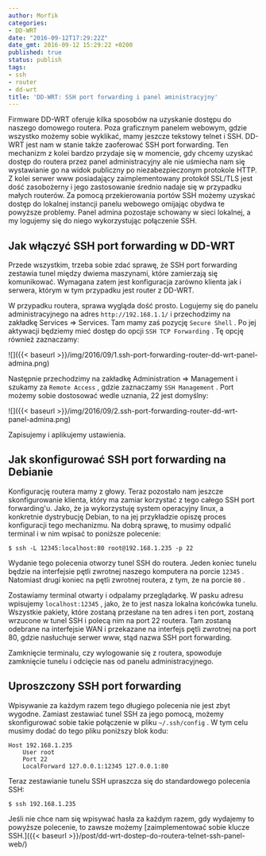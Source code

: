 ```yaml
---
author: Morfik
categories:
- DD-WRT
date: "2016-09-12T17:29:22Z"
date_gmt: 2016-09-12 15:29:22 +0200
published: true
status: publish
tags:
- ssh
- router
- dd-wrt
title: 'DD-WRT: SSH port forwarding i panel aministracyjny'
---
```


Firmware DD-WRT oferuje kilka sposobów na uzyskanie dostępu do naszego domowego routera. Poza
graficznym panelem webowym, gdzie wszystko możemy sobie wyklikać, mamy jeszcze tekstowy telnet i
SSH. DD-WRT jest nam w stanie także zaoferować SSH port forwarding. Ten mechanizm z kolei bardzo
przydaje się w momencie, gdy chcemy uzyskać dostęp do routera przez panel administracyjny ale nie
uśmiecha nam się wystawianie go na widok publiczny po niezabezpieczonym protokole HTTP. Z kolei
serwer www posiadający zaimplementowany protokół SSL/TLS jest dość zasobożerny i jego zastosowanie
średnio nadaje się w przypadku małych routerów. Za pomocą przekierowania portów SSH możemy uzyskać
dostęp do lokalnej instancji panelu webowego omijając obydwa te powyższe problemy. Panel admina
pozostaje schowany w sieci lokalnej, a my logujemy się do niego wykorzystując połączenie SSH.

<!--more-->
## Jak włączyć SSH port forwarding w DD-WRT

Przede wszystkim, trzeba sobie zdać sprawę, że SSH port forwarding zestawia tunel między dwiema
maszynami, które zamierzają się komunikować. Wymagana zatem jest konfiguracja zarówno klienta jak i
serwera, którym w tym przypadku jest router z DD-WRT.

W przypadku routera, sprawa wygląda dość prosto. Logujemy się do panelu administracyjnego na adres
`http://192.168.1.1/` i przechodzimy na zakładkę Services =\> Services. Tam mamy zaś pozycję `Secure
Shell` . Po jej aktywacji będziemy mieć dostęp do opcji `SSH TCP Forwarding` . Tę opcję również
zaznaczamy:

![]({{< baseurl >}}/img/2016/09/1.ssh-port-forwarding-router-dd-wrt-panel-admina.png)

Następnie przechodzimy na zakładkę Administration =\> Management i szukamy za `Remote Access` ,
gdzie zaznaczamy `SSH Management` . Port możemy sobie dostosować wedle uznania, 22 jest domyślny:

![]({{< baseurl >}}/img/2016/09/2.ssh-port-forwarding-router-dd-wrt-panel-admina.png)

Zapisujemy i aplikujemy ustawienia.

## Jak skonfigurować SSH port forwarding na Debianie

Konfigurację routera mamy z głowy. Teraz pozostało nam jeszcze skonfigurowanie klienta, który ma
zamiar korzystać z tego całego SSH port forwarding'u. Jako, że ja wykorzystuję system operacyjny
linux, a konkretnie dystrybucję Debian, to na jej przykładzie opiszę proces konfiguracji tego
mechanizmu. Na dobrą sprawę, to musimy odpalić terminal i w nim wpisać to poniższe polecenie:

    $ ssh -L 12345:localhost:80 root@192.168.1.235 -p 22

Wydanie tego polecenia otworzy tunel SSH do routera. Jeden koniec tunelu będzie na interfejsie pętli
zwrotnej naszego komputera na porcie `12345` . Natomiast drugi koniec na pętli zwrotnej routera, z
tym, że na porcie `80` .

Zostawiamy terminal otwarty i odpalamy przeglądarkę. W pasku adresu wpisujemy `localhost:12345` ,
jako, że to jest nasza lokalna końcówka tunelu. Wszystkie pakiety, które zostaną przesłane na ten
adres i ten port, zostaną wrzucone w tunel SSH i polecą nim na port 22 routera. Tam zostaną odebrane
na interfejsie WAN i przekazane na interfejs pętli zwrotnej na port 80, gdzie nasłuchuje serwer www,
stąd nazwa SSH port forwarding.

Zamknięcie terminalu, czy wylogowanie się z routera, spowoduje zamknięcie tunelu i odcięcie nas od
panelu administracyjnego.

## Uproszczony SSH port forwarding

Wpisywanie za każdym razem tego długiego polecenia nie jest zbyt wygodne. Zamiast zestawiać tunel
SSH za jego pomocą, możemy skonfigurować sobie takie połączenie w pliku `~/.ssh/config` . W tym celu
musimy dodać do tego pliku poniższy blok kodu:

    Host 192.168.1.235
        User root
        Port 22
        LocalForward 127.0.0.1:12345 127.0.0.1:80

Teraz zestawianie tunelu SSH upraszcza się do standardowego polecenia SSH:

    $ ssh 192.168.1.235

Jeśli nie chce nam się wpisywać hasła za każdym razem, gdy wydajemy to powyższe polecenie, to zawsze
możemy [zaimplementować sobie klucze
SSH.]({{< baseurl >}}/post/dd-wrt-dostep-do-routera-telnet-ssh-panel-web/)
